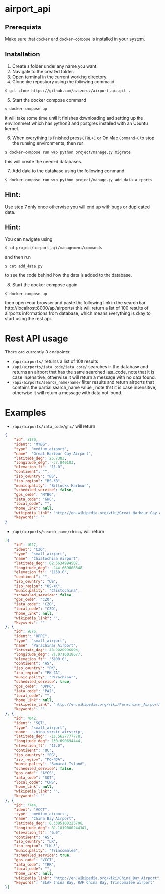 # airport_api

## Prerequists

Make sure that `docker` and `docker-compose` is installed in your system.



## Installation

1. Create a folder under any name you want.
2. Navigate to the created folder.
3. Open terminal in the current working directory.
4. Clone the repository using the following command
```shell
$ git clone https://github.com/azizcruz/airport_api.git .
```
5. Start the docker compose command
```shell
$ docker-compose up
``` 
it will take some time until it finishes downloading and setting up the environment which has python3 and postgres installed with an Ubuntu kernel.

6. When everything is finished press ```CTRL+C``` or On Mac ```Command+C``` to stop the running environments, then run 
```shell
$ docker-compose run web python project/manage.py migrate
``` 
this will create the needed databases.

7. Add data to the database using the following command 
```shell
$ docker-compose run web python project/manage.py add_data airports
```

## Hint:
Use step 7 only once otherwise you will end up with bugs or duplicated data.

## Hint:
You can navigate using 
```shell 
$ cd project/airport_api/management/commands
``` 
and then run 
```shell
$ cat add_data.py
``` 
to see the code behind how the data is added to the database.




8. Start the docker compose again
```shell
$ docker-compose up
``` 
then open your browser and paste the following link in the search bar http://localhost:8000/api/airports/ this will return a list of 100 results of airports informations from database, which means everything is okay to start using the rest api.

# Rest API usage

There are currently 3 endpoints:
* `/api/airports/` returns a list of 100 results
* `/api/airports/iata_code/iata_code/` searches in the database and returns an airport that has the same searched iata_code, note that it is case insensitive, otherwise it will return a message with no data found.
* `/api/airports/search_name/name/` filter results and return airports that contains the partial search_name value , note that it is case insensitive, otherwise it will return a message with data not found.

# Examples

* `/api/airports/iata_code/ghc/` will return

```json
{
    "id": 5170,
    "ident": "MYBG",
    "type": "medium_airport",
    "name": "Great Harbour Cay Airport",
    "latitude_deg": 25.7383,
    "longitude_deg": -77.840103,
    "elevation_ft": "18.0",
    "continent": "",
    "iso_country": "BS",
    "iso_region": "BS-NB",
    "municipality": "Bullocks Harbour",
    "scheduled_service": false,
    "gps_code": "MYBG",
    "iata_code": "GHC",
    "local_code": "",
    "home_link": null,
    "wikipedia_link": "http://en.wikipedia.org/wiki/Great_Harbour_Cay_Airport",
    "keywords": ""
}
```

* `/api/airports/search_name/china/` will return

```json
[{
    "id": 1027,
    "ident": "CZO",
    "type": "small_airport",
    "name": "Chistochina Airport",
    "latitude_deg": 62.5634994507,
    "longitude_deg": -144.669006348,
    "elevation_ft": "1850.0",
    "continent": "",
    "iso_country": "US",
    "iso_region": "US-AK",
    "municipality": "Chistochina",
    "scheduled_service": false,
    "gps_code": "CZO",
    "iata_code": "CZO",
    "local_code": "CZO",
    "home_link": null,
    "wikipedia_link": "",
    "keywords": ""
}, {
    "id": 5676,
    "ident": "OPPC",
    "type": "small_airport",
    "name": "Parachinar Airport",
    "latitude_deg": 33.9020996094,
    "longitude_deg": 70.0716018677,
    "elevation_ft": "5800.0",
    "continent": "AS",
    "iso_country": "PK",
    "iso_region": "PK-TA",
    "municipality": "Parachinar",
    "scheduled_service": true,
    "gps_code": "OPPC",
    "iata_code": "PAJ",
    "local_code": "",
    "home_link": null,
    "wikipedia_link": "http://en.wikipedia.org/wiki/Parachinar_Airport",
    "keywords": ""
}, {
    "id": 7042,
    "ident": "SQT",
    "type": "small_airport",
    "name": "China Strait Airstrip",
    "latitude_deg": -10.5627777778,
    "longitude_deg": 150.690694444,
    "elevation_ft": "10.0",
    "continent": "OC",
    "iso_country": "PG",
    "iso_region": "PG-MBA",
    "municipality": "Samarai Island",
    "scheduled_service": false,
    "gps_code": "AYCS",
    "iata_code": "SQT",
    "local_code": "CHS",
    "home_link": null,
    "wikipedia_link": "",
    "keywords": ""
}, {
    "id": 7744,
    "ident": "VCCT",
    "type": "medium_airport",
    "name": "China Bay Airport",
    "latitude_deg": 8.5385103225708,
    "longitude_deg": 81.1819000244141,
    "elevation_ft": "6.0",
    "continent": "AS",
    "iso_country": "LK",
    "iso_region": "LK-5",
    "municipality": "Trincomalee",
    "scheduled_service": true,
    "gps_code": "VCCT",
    "iata_code": "TRR",
    "local_code": "",
    "home_link": null,
    "wikipedia_link": "http://en.wikipedia.org/wiki/China_Bay_Airport",
    "keywords": "SLAF China Bay, RAF China Bay, Trincomalee Airport"
}]
```
